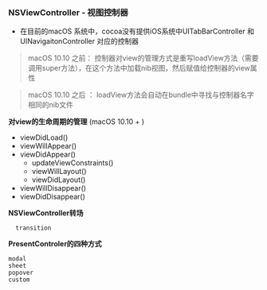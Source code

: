 ### NSViewController - 视图控制器

* 在目前的macOS 系统中，cocoa没有提供iOS系统中UITabBarController 和UINavigaitonController 对应的控制器

> macOS 10.10 之前： 控制器对view的管理方式是重写loadView方法（需要调用super方法），在这个方法中加载nib视图，然后赋值给控制器的view属性 




> macOS 10.10 之后 ： loadView方法会自动在bundle中寻找与控制器名字相同的nib文件

**对view的生命周期的管理** (macOS 10.10 + )

* viewDidLoad()
* viewWillAppear()
* viewDidAppear()
     * updateViewConstraints()
     * viewWillLayout()
     * viewDidLayout()
* viewWillDisappear()
* viewDidDisappear() 


**NSViewController转场**  

      transition

**PresentControler的四种方式**

    modal
    sheet
    popover
    custom 
    
 


